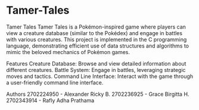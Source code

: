 # Tamer-Tales
Tamer Tales
Tamer Tales is a Pokémon-inspired game where players can view a creature database (similar to the Pokédex) and engage in battles with various creatures. 
This project is implemented in the C programming language, demonstrating efficient use of data structures and algorithms to mimic the beloved mechanics of Pokémon games.


Features
Creature Database: Browse and view detailed information about different creatures.
Battle System: Engage in battles, leveraging strategic moves and tactics.
Command Line Interface: Interact with the game through a user-friendly command line interface.

Authors
2702224950 - Alexander Ricky B. 
2702236925 - Grace Birgitta H. 
2702343914 - Rafly Adha Prathama
